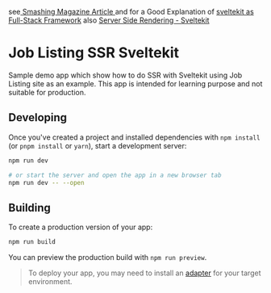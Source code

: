 see[ Smashing Magazine Article ](https://www.smashingmagazine.com/2023/06/build-server-side-rendered-svelte-apps-sveltekit/) and for a Good Explanation of [sveltekit as Full-Stack Framework](https://www.codemotion.com/magazine/frontend/how-to-guide-creating-a-blog-in-5-mins-with-sveltekit/)
also [Server Side Rendering - Sveltekit](https://ghoulkingr.hashnode.dev/server-side-rendering-in-sveltekit)

# Job Listing SSR Sveltekit

Sample demo app which show how to do SSR with Sveltekit using Job Listing site as an example. This app is intended for learning purpose and not suitable for production.

## Developing

Once you've created a project and installed dependencies with `npm install` (or `pnpm install` or `yarn`), start a development server:

```bash
npm run dev

# or start the server and open the app in a new browser tab
npm run dev -- --open
```

## Building

To create a production version of your app:

```bash
npm run build
```

You can preview the production build with `npm run preview`.

> To deploy your app, you may need to install an [adapter](https://kit.svelte.dev/docs/adapters) for your target environment.
